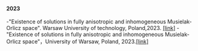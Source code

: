 
#### 2023
-"Existence of solutions in fully anisotropic and inhomogeneous Musielak-Orlicz space". Warsaw University of technology, Poland,2023. [[link]](https://pages.mini.pw.edu.pl/~osemrrcz/)
-"Existence of solutions in fully anisotropic and inhomogeneous Musielak-Orlicz space"，University of  Warsaw, Poland, 2023.[[link]](https://www.mimuw.edu.pl/~ichlebicka/nonstandard-winter-day-2023.html)
